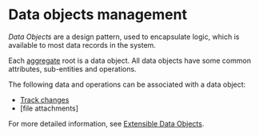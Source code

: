 # Data objects management

*Data Objects* are a design pattern, used to encapsulate logic, which is available to most data records in the system.

Each [aggregate](https://docs.erp.net/tech/advanced/concepts/aggregates.html) root is a data object.
All data objects have some common attributes, sub-entities and operations.

The following data and operations can be associated with a data object:

* [Track changes](https://docs.erp.net/tech/advanced/data-objects/track-changes.html)
* [file attachments]

For more detailed information, see [Extensible Data Objects](https://docs.erp.net/tech/advanced/data-objects/extensible-data-objects.html).
